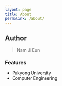 ```yaml
---
layout: page
title: About
permalink: /about/
---
```


## Author
> Nam Ji Eun

### Features
- Pukyong University
- Computer Engineering



